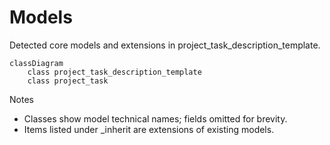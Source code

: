 # Models

Detected core models and extensions in project_task_description_template.

```mermaid
classDiagram
    class project_task_description_template
    class project_task
```

Notes
- Classes show model technical names; fields omitted for brevity.
- Items listed under _inherit are extensions of existing models.
